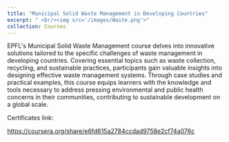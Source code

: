 ```yaml
---
title: "Municipal Solid Waste Management in Developing Countries"
excerpt: " <br/><img src='/images/Waste.png'>"
collection: Courses
---
```



EPFL's Municipal Solid Waste Management course delves into innovative solutions tailored to the specific challenges of waste management in developing countries. Covering essential topics such as waste collection, recycling, and sustainable practices, participants gain valuable insights into designing effective waste management systems. Through case studies and practical examples, this course equips learners with the knowledge and tools necessary to address pressing environmental and public health concerns in their communities, contributing to sustainable development on a global scale.

Certificates link:

https://coursera.org/share/e6fd615a2784ccdad9758e2cf74a076c
